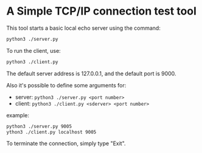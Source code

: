 # A Simple TCP/IP connection test tool

This tool starts a basic local echo server using the command:
``` bash
python3 ./server.py
```

To run the client, use:
```bash
python3 ./client.py
```

The default server address is 127.0.0.1, and the default port is 9000.

Also it's possible to define some arguments for:
 - server: `python3 ./server.py <port number>`
 - client: `python3 ./client.py <sderver> <port number>`

example:
```bash
python3 ./server.py 9005
ython3 ./client.py localhost 9005
```

To terminate the connection, simply type "Exit".
